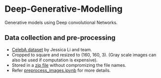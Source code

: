 # Deep-Generative-Modelling
Generative models using Deep convolutional Networks.

## Data collection and pre-processing<br>
- [CelebA dataset](https://www.kaggle.com/jessicali9530/celeba-dataset) by Jessica Li and team.
- Cropped to square and resized to (160, 160, 3). (Gray scale images can also be used if computation is expensive).
- Stored in a [zip file](https://drive.google.com/file/d/1-1tWqqRMIEh7-brHL2zYaiRUcrLN8Ixk/view?usp=sharing) without compromizing the file names.
- Refer [preprocess_images.ipynb](./preprocess_images.ipynb) for more details.
